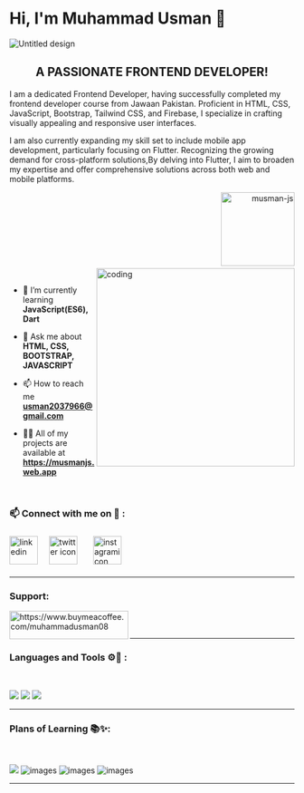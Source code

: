 
<h1 align="left">Hi, I'm Muhammad Usman 👋</h1>

![Untitled design](https://github.com/musman-js/musman-js/assets/142093838/047907cb-3dd2-42ea-af3b-5335e5ad1f4c)

<h2 align = "center">A PASSIONATE FRONTEND DEVELOPER!</h2>
<p>I am a dedicated Frontend Developer, having successfully completed my frontend developer course from Jawaan Pakistan. Proficient in HTML, CSS, JavaScript, Bootstrap, Tailwind CSS, and Firebase, I specialize in crafting visually appealing and responsive user interfaces.</p>
<p>I am also currently expanding my skill set to include mobile app development, particularly focusing on Flutter. Recognizing the growing demand for cross-platform solutions,By delving into Flutter, I aim to broaden my expertise and offer comprehensive solutions across both web and mobile platforms.</p>
<br>

<p align="right"> <img src="https://komarev.com/ghpvc/?username=musman-js&label=Profile%20views&color=0e75b6&style=flat" alt="musman-js" style="margin-top: -30px; margin-bottom: 20px;"  width ="130px" heigth = "140px"/> </p>

<img src="https://github.com/musman-js/musman-js/assets/142093838/1306f38b-a74a-4a5d-a3a9-016c0d762c6f" alt="coding" width="350" align = "right" class="coding-gif" style="margin-top: -30px; margin-bottom: 15px">

- 🌱 I’m currently learning **JavaScript(ES6), Dart** <br>

- 💬 Ask me about **HTML, CSS, BOOTSTRAP, JAVASCRIPT** <br>

- 📫 How to reach me **usman2037966@gmail.com**

- 👨‍💻 All of my projects are available at **https://musmanjs.web.app** 

<br>

<h3 align="left">📫 Connect with me on 🔗        :</h3>
     <p align="left">
        <a href="https://www.linkedin.com/in/muhammad-usman-772296294/" target="_blank"><img align="center"
                src="https://skillicons.dev/icons?i=linkedin" height="50" width="50" alt="linkedin" /></a>
        <a href="https://www.facebook.com/profile.php?id=100063423567314" target="_blank" style="padding:8px"><img align="center" style="margin:8px"
                src="https://raw.githubusercontent.com/rahuldkjain/github-profile-readme-generator/master/src/images/icons/Social/facebook.svg" height="50" width="50" alt="twitter icon" /></a>
        <a href="https://www.instagram.com/usman.___here/" target="_blank" style="padding:8px"><img align="center"
                src="https://skillicons.dev/icons?i=instagram" alt="instagramicon" height="50" width="50" /></a> </p>
<hr>
<h3 align="left">Support:</h3>
<p><a href="https://www.buymeacoffee.com/muhammadusman08"> <img align="left" src="https://cdn.buymeacoffee.com/buttons/v2/default-yellow.png" height="50" width="210" alt="https://www.buymeacoffee.com/muhammadusman08" /></a></p><br><br>



        
<hr>
<h3 align="left">
        Languages and Tools ⚙️🔧 : </h3>
    <br>
<p  align ="left">
<!--         <img src="https://raw.githubusercontent.com/devicons/devicon/master/icons/bootstrap/bootstrap-plain-wordmark.svg" alt="" style="width: 50px;">
        <img src="https://raw.githubusercontent.com/devicons/devicon/master/icons/html5/html5-original-wordmark.svg" alt="" width="60px"> -->
	<img src="https://skillicons.dev/icons?i=html,bootstrap,git" />
        <img src="https://skillicons.dev/icons?i=github,vscode,tailwind,css" />
<!-- 	<img src="https://skillicons.dev/icons?i=js" /> -->
        <img src="https://skillicons.dev/icons?i=js,dart,firebase" />
     
    
</p>
 <hr>
    
 <h3 align="left"> Plans of Learning 📚✨:</h3>
 <br>   
<p align ="left"><img src="https://skillicons.dev/icons?i=nextjs" />
        <img src="https://skillicons.dev/icons?i=react,express" alt="images">
        <img src="https://skillicons.dev/icons?i=mongodb,nodejs,ts,flutter" alt="images">
        <img src="https://skillicons.dev/icons?i=django" alt="images">
</p>
<hr>

